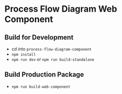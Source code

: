 # Process Flow Diagram Web Component


## Build for Development
- cd into `process-flow-diagram-component`
- `npm install`
- `npm run dev` or `npm run build-standalone`

## Build Production Package
- `npm run build-web-component`
